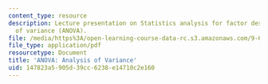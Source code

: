 ```yaml
---
content_type: resource
description: Lecture presentation on Statistics analysis for factor design and analysis
  of variance (ANOVA).
file: /media/https%3A/open-learning-course-data-rc.s3.amazonaws.com/9-63-laboratory-in-visual-cognition-fall-2009/147823a5905d39cc6238e14710c2e160_MIT9_63F09_lec10.pdf
file_type: application/pdf
resourcetype: Document
title: 'ANOVA: Analysis of Variance'
uid: 147823a5-905d-39cc-6238-e14710c2e160
---
```

